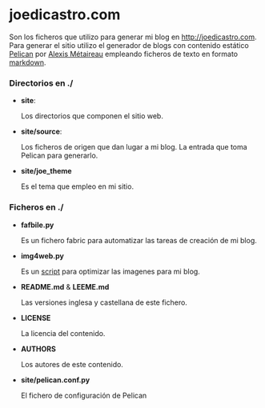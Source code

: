 # joedicastro.com

Son los ficheros que utilizo para generar mi blog en http://joedicastro.com. 
Para generar el sitio utilizo el generador de blogs con contenido estático 
[Pelican][0] por [Alexis Métaireau][1] empleando ficheros de texto en formato 
[markdown][3].


### Directorios en ./

* **site**:
 
  Los directorios que componen el sitio web.
  
* **site/source**:

  Los ficheros de origen que dan lugar a mi blog. La entrada que toma Pelican 
para generarlo.

* **site/joe_theme**

  Es el tema que empleo en mi sitio.



### Ficheros en ./

* **fafbile.py**

  Es un fichero fabric para automatizar las tareas de creación de mi blog.

* **img4web.py**

  Es un [script][4] para optimizar las imagenes para mi blog. 

* **README.md** & **LEEME.md** 

  Las versiones inglesa y castellana de este fichero.

* **LICENSE**

  La licencia del contenido.

* **AUTHORS**

  Los autores de este contenido.

* **site/pelican.conf.py**

  El fichero de configuración de Pelican


  [0]: http://docs.notmyidea.org/alexis/pelican/
  [1]: http://blog.notmyidea.org/
  [3]: http://es.wikipedia.org/wiki/Markdown
  [4]: https://bitbucket.org/joedicastro/img4web
